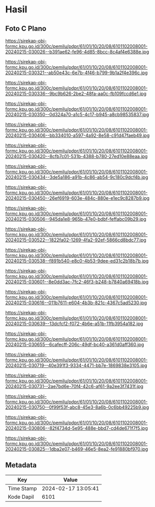 # Hasil

## Foto C Plano

https://sirekap-obj-formc.kpu.go.id/300c/pemilu/pdpr/61/01/10/20/08/6101102008001-20240215-030026--b391ae62-fe96-4d85-8bcc-8c4af4e6388e.jpg

https://sirekap-obj-formc.kpu.go.id/300c/pemilu/pdpr/61/01/10/20/08/6101102008001-20240215-030321--ab50e43c-6e7b-4f46-b799-9b1a2f4e396c.jpg

https://sirekap-obj-formc.kpu.go.id/300c/pemilu/pdpr/61/01/10/20/08/6101102008001-20240215-030336--9bc9b626-2be2-48fa-aa0c-fb109fccd6e1.jpg

https://sirekap-obj-formc.kpu.go.id/300c/pemilu/pdpr/61/01/10/20/08/6101102008001-20240215-030350--0d324a70-a1c5-4c17-b945-a8cb98535837.jpg

https://sirekap-obj-formc.kpu.go.id/300c/pemilu/pdpr/61/01/10/20/08/6101102008001-20240215-030406--bb334010-a597-4a92-8e58-c91d47faeb49.jpg

https://sirekap-obj-formc.kpu.go.id/300c/pemilu/pdpr/61/01/10/20/08/6101102008001-20240215-030420--8cfb7c01-531b-4388-b780-27ed10e88eaa.jpg

https://sirekap-obj-formc.kpu.go.id/300c/pemilu/pdpr/61/01/10/20/08/6101102008001-20240215-030434--3de5a186-a91b-4c86-ab54-9c180c9dcf4b.jpg

https://sirekap-obj-formc.kpu.go.id/300c/pemilu/pdpr/61/01/10/20/08/6101102008001-20240215-030450--26ef6919-603e-484c-880e-e1ec9c8287b9.jpg

https://sirekap-obj-formc.kpu.go.id/300c/pemilu/pdpr/61/01/10/20/08/6101102008001-20240215-030506--945da1e8-965b-47e0-bdbf-feffabc09b29.jpg

https://sirekap-obj-formc.kpu.go.id/300c/pemilu/pdpr/61/01/10/20/08/6101102008001-20240215-030522--1822fa02-1269-4fa2-92ef-5866cd8bdc77.jpg

https://sirekap-obj-formc.kpu.go.id/300c/pemilu/pdpr/61/01/10/20/08/6101102008001-20240215-030538--f891b540-e8c0-4b53-9dee-ed31c2b18b7b.jpg

https://sirekap-obj-formc.kpu.go.id/300c/pemilu/pdpr/61/01/10/20/08/6101102008001-20240215-030601--8e0dd3ac-7fc2-46f3-b248-b7840a69418b.jpg

https://sirekap-obj-formc.kpu.go.id/300c/pemilu/pdpr/61/01/10/20/08/6101102008001-20240215-030616--011b7611-e604-4b3b-821c-4367c5ad5230.jpg

https://sirekap-obj-formc.kpu.go.id/300c/pemilu/pdpr/61/01/10/20/08/6101102008001-20240215-030639--13dcfcf2-f072-4b6e-a51b-11fb3954a182.jpg

https://sirekap-obj-formc.kpu.go.id/300c/pemilu/pdpr/61/01/10/20/08/6101102008001-20240215-030655--6cafecff-206c-49df-bc40-a361d0aff360.jpg

https://sirekap-obj-formc.kpu.go.id/300c/pemilu/pdpr/61/01/10/20/08/6101102008001-20240215-030719--40e391f3-9334-4471-bb7e-1869838e3105.jpg

https://sirekap-obj-formc.kpu.go.id/300c/pemilu/pdpr/61/01/10/20/08/6101102008001-20240215-030731--2ae7bd6e-70f4-42c6-af61-9a2ee3f7431f.jpg

https://sirekap-obj-formc.kpu.go.id/300c/pemilu/pdpr/61/01/10/20/08/6101102008001-20240215-030750--0f99f53f-abc8-45e3-8a6b-0c6bb49225b9.jpg

https://sirekap-obj-formc.kpu.go.id/300c/pemilu/pdpr/61/01/10/20/08/6101102008001-20240215-030806--82f4734d-5e95-488e-bbd7-cd4de671f7f5.jpg

https://sirekap-obj-formc.kpu.go.id/300c/pemilu/pdpr/61/01/10/20/08/6101102008001-20240215-030825--1dba2e07-b469-46e5-8ea2-fe91880bf970.jpg


## Metadata

| Key        | Value               |
| ---------- | ------------------- |
| Time Stamp | 2024-02-17 13:05:41 |
| Kode Dapil | 6101                |



